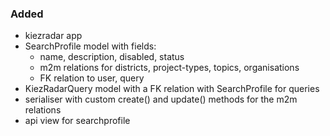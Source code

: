 ### Added

- kiezradar app
- SearchProfile model with fields:
	- name, description, disabled, status
	- m2m relations for districts, project-types, topics, organisations
	- FK relation to user, query
- KiezRadarQuery model with a FK relation with SearchProfile for queries
- serialiser with custom create() and update() methods for the m2m relations
- api view for searchprofile

